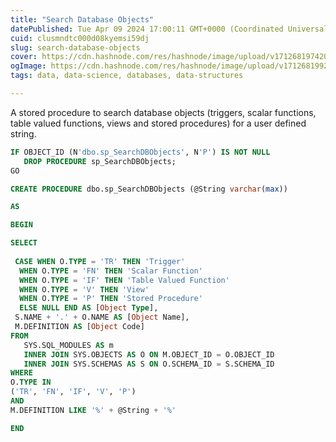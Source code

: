 ```yaml
---
title: "Search Database Objects"
datePublished: Tue Apr 09 2024 17:00:11 GMT+0000 (Coordinated Universal Time)
cuid: clusmndtc000d08kyemsi59dj
slug: search-database-objects
cover: https://cdn.hashnode.com/res/hashnode/image/upload/v1712681974201/288300a2-daf3-4ba7-844a-a4e8c58572ec.png
ogImage: https://cdn.hashnode.com/res/hashnode/image/upload/v1712681992761/7fa49f14-fc7f-4a6e-b5b3-707fbbf0ada9.png
tags: data, data-science, databases, data-structures

---
```


A stored procedure to search database objects (triggers, scalar functions, table valued functions, views and stored procedures) for a user defined string.

```sql
IF OBJECT_ID (N'dbo.sp_SearchDBObjects', N'P') IS NOT NULL  
   DROP PROCEDURE sp_SearchDBObjects;  
GO  

CREATE PROCEDURE dbo.sp_SearchDBObjects (@String varchar(max))  

AS   

BEGIN  

SELECT 
  
 CASE WHEN O.TYPE = 'TR' THEN 'Trigger'
  WHEN O.TYPE = 'FN' THEN 'Scalar Function'
  WHEN O.TYPE = 'IF' THEN 'Table Valued Function'
  WHEN O.TYPE = 'V' THEN 'View'
  WHEN O.TYPE = 'P' THEN 'Stored Procedure'
  ELSE NULL END AS [Object Type],  
 S.NAME + '.' + O.NAME AS [Object Name],
 M.DEFINITION AS [Object Code]
FROM
   SYS.SQL_MODULES AS m
   INNER JOIN SYS.OBJECTS AS O ON M.OBJECT_ID = O.OBJECT_ID
   INNER JOIN SYS.SCHEMAS AS S ON O.SCHEMA_ID = S.SCHEMA_ID
WHERE
O.TYPE IN
('TR', 'FN', 'IF', 'V', 'P')
AND
M.DEFINITION LIKE '%' + @String + '%'

END
```